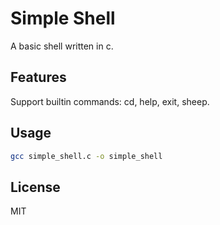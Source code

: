 # Simple Shell

A basic shell written in c.

## Features

Support builtin commands: cd, help, exit, sheep.

## Usage
```bash
gcc simple_shell.c -o simple_shell
```
## License

MIT
